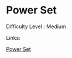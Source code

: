 # Power Set

Difficulty Level : Medium

Links:

[Power Set](https://www.geeksforgeeks.org/problems/power-set4302/1)